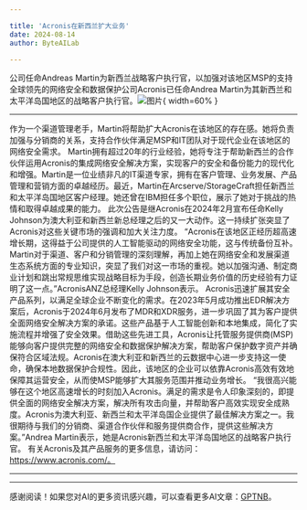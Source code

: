 ```yaml
---

title: 'Acronis在新西兰扩大业务'
date: 2024-08-14
author: ByteAILab

---
```


公司任命Andreas Martin为新西兰战略客户执行官，以加强对该地区MSP的支持
全球领先的网络安全和数据保护公司Acronis已任命Andrea Martin为其新西兰和太平洋岛国地区的战略客户执行官。![图片](https://ai-techpark.com/wp-content/uploads/2024/08/Acro-960x540.jpg){ width=60% }

---
作为一个渠道管理老手，Martin将帮助扩大Acronis在该地区的存在感。她将负责加强与分销商的关系，支持合作伙伴满足MSP和IT团队对于现代企业在该地区的网络安全需求。
Martin拥有超过20年的行业经验，她将专注于帮助新西兰的合作伙伴运用Acronis的集成网络安全解决方案，实现客户的安全和备份能力的现代化和增强。Martin是一位业绩非凡的IT渠道专家，拥有在客户管理、业务发展、产品管理和营销方面的卓越经历。最近，Martin在Arcserve/StorageCraft担任新西兰和太平洋岛国地区客户经理。她还曾在IBM担任多个职位，展示了她对于挑战的热情和取得卓越成果的能力。
此次公告是继Acronis在2024年2月宣布任命Kelly Johnson为澳大利亚和新西兰新总经理之后的又一大动作。这一持续扩张突显了Acronis对这些关键市场的强调和加大关注力度。
“Acronis在该地区正经历超高速增长期，这得益于公司提供的人工智能驱动的网络安全功能，这与传统备份互补。Martin对于渠道、客户和分销管理的深刻理解，再加上她在网络安全和发展渠道生态系统方面的专业知识，突显了我们对这一市场的重视。她以加强沟通、制定商业计划和跳出常规思维实现战略目标为手段，创造长期业务价值的历史经验有力证明了这一点。”AcronisANZ总经理Kelly Johnson表示。
Acronis迅速扩展其安全产品系列，以满足全球企业不断变化的需求。在2023年5月成功推出EDR解决方案后，Acronis于2024年6月发布了MDR和XDR服务，进一步巩固了其为客户提供全面网络安全解决方案的承诺。这些产品基于人工智能创新和本地集成，简化了实施流程并增强了安全效果。借助这些先进工具，Acronis让托管服务提供商(MSP)能够向客户提供完整的网络安全和数据保护解决方案，帮助客户保护数字资产并确保符合区域法规。Acronis在澳大利亚和新西兰的云数据中心进一步支持这一使命，确保本地数据保护合规性。因此，该地区的企业可以依靠Acronis高效有效地保障其运营安全，从而使MSP能够扩大其服务范围并推动业务增长。
“我很高兴能够在这个地区高速增长的时刻加入Acronis。满足的需求是令人印象深刻的，即提供全面的网络安全解决方案，解决所有攻击向量，并帮助客户高效实现安全成熟度。Acronis为澳大利亚、新西兰和太平洋岛国企业提供了最佳解决方案之一。我很期待与我们的分销商、渠道合作伙伴和服务提供商合作，提供这些解决方案。”Andrea Martin表示，她是Acronis新西兰和太平洋岛国地区的战略客户执行官。
有关Acronis及其产品服务的更多信息，请访问：https://www.acronis.com/。

---
---
感谢阅读！如果您对AI的更多资讯感兴趣，可以查看更多AI文章：[GPTNB](https://gptnb.com)。